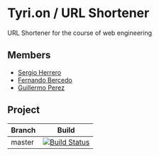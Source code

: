# Tyri.on / URL Shortener

URL Shortener for the course of web engineering

## Members

 - [Sergio Herrero](https://github.com/sherrero96)
 - [Fernando Bercedo](https://github.com/ferbercedo)
 - [Guillermo Perez](https://github.com/Guillerm097)

## Project

| Branch | Build |
|--------|-------|
| master |[![Build Status](https://travis-ci.org/sherrero96/Tiry.on.svg?branch=master)](https://travis-ci.org/sherrero96/Tiry.on)|

